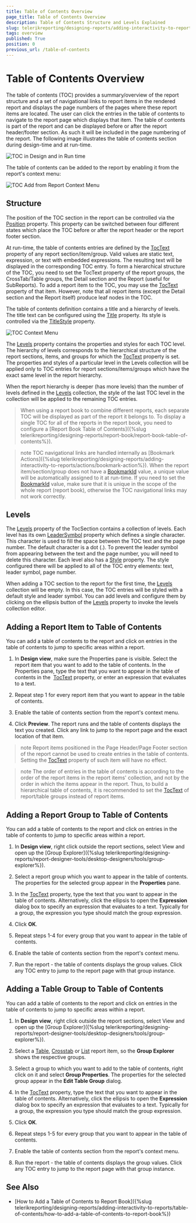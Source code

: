 ```yaml
---
title: Table of Contents Overview
page_title: Table of Contents Overview 
description: Table of Contents Structure and Levels Explained
slug: telerikreporting/designing-reports/adding-interactivity-to-reports/table-of-contents/overview
tags: overview
published: True
position: 0
previous_url: /table-of-contents
---
```


# Table of Contents Overview

The table of contents (TOC) provides a summary/overview of the report structure and a set of navigational links to report items in the rendered report and displays the page numbers of the pages where these report items are located. The user can click the entries in the table of contents to navigate to the report page which displays that item. The table of contents is part of the report and can be displayed before or after the report header/footer section. As such it will be included in the page numbering of the report. The following image illustrates the table of contents section during design-time and at run-time.

![TOC in Design and in Run time](images/toc01.png)

The table of contents can be added to the report by enabling it from the report's context menu:

![TOC Add from Report Context Menu](images/tocReportContextMenu.png)

## Structure

The position of the TOC section in the report can be controlled via the [Position](/api/Telerik.Reporting.TocSection#Telerik_Reporting_TocSection_Position) property. This property can be switched between four different states which place the TOC before or after the report header or the report footer section.

At run-time, the table of contents entries are defined by the [TocText](/api/Telerik.Reporting.ReportItemBase#Telerik_Reporting_ReportItemBase_TocText) property of any report section/item/group. Valid values are static text, expression, or text with embedded expressions. The resulting text will be displayed in the corresponding TOC entry. To form a hierarchical structure of the TOC, you need to set the TocText property of the report groups, the CrossTab/Table groups, the Detail section and the Report (useful for SubReports). To add a report item to the TOC, you may use the [TocText](/api/Telerik.Reporting.ReportItemBase#Telerik_Reporting_ReportItemBase_TocText) property of that item. However, note that all report items (except the Detail section and the Report itself) produce leaf nodes in the TOC.

The table of contents definition contains a title and a hierarchy of levels. The title text can be configured using the [Title](/api/Telerik.Reporting.TocSection#Telerik_Reporting_TocSection_Title) property. Its style is controlled via the [TitleStyle](/api/Telerik.Reporting.TocSection#Telerik_Reporting_TocSection_TitleStyle) property.

![TOC Context Menu](images/tocContextMenu.png)

The [Levels](/api/Telerik.Reporting.TocSection#Telerik_Reporting_TocSection_Levels) property contains the properties and styles for each TOC level. The hierarchy of levels corresponds to the hierarchical structure of the report sections, items, and groups for which the [TocText](/api/Telerik.Reporting.ReportItemBase#Telerik_Reporting_ReportItemBase_TocText) property is set. The properties and styles of a particular level in the Levels collection will be applied only to TOC entries for report sections/items/groups which have the exact same level in the report hierarchy.

When the report hierarchy is deeper (has more levels) than the number of levels defined in the [Levels](/api/Telerik.Reporting.TocSection#Telerik_Reporting_TocSection_Levels) collection, the style of the last TOC level in the collection will be applied to the remaining TOC entries.

> When using a report book to combine different reports, each separate TOC will be displayed as part of the report it belongs to. To display a single TOC for all of the reports in the report book, you need to configure a [Report Book Table of Contents]({%slug telerikreporting/designing-reports/report-book/report-book-table-of-contents%}).

>note TOC navigational links are handled internally as [Bookmark Actions]({%slug telerikreporting/designing-reports/adding-interactivity-to-reports/actions/bookmark-action%}). When the report item/section/group does not have a [BookmarkId](/api/Telerik.Reporting.ReportItemBase#Telerik_Reporting_ReportItemBase_BookmarkId) value, a unique value will be automatically assigned to it at run-time. If you need to set the [BookmarkId](/api/Telerik.Reporting.ReportItemBase#Telerik_Reporting_ReportItemBase_BookmarkId) value, make sure that it is unique in the scope of the whole report (report book), otherwise the TOC navigational links may not work correctly.

## Levels

The [Levels](/api/Telerik.Reporting.TocSection#Telerik_Reporting_TocSection_Levels) property of the TocSection contains a collection of levels. Each level has its own [LeaderSymbol](/api/Telerik.Reporting.TocLevel#Telerik_Reporting_TocLevel_LeaderSymbol) property which defines a single character. This character is used to fill the space between the TOC text and the page number. The default character is a dot (.). To prevent the leader symbol from appearing between the text and the page number, you will need to delete this character. Each level also has a [Style](/api/Telerik.Reporting.Drawing#Telerik_Reporting_Drawing_Style) property. The style configured there will be applied to all of the TOC entry elements: text, leader symbol, page number.

When adding a TOC section to the report for the first time, the [Levels](/api/Telerik.Reporting.TocSection#Telerik_Reporting_TocSection_Levels) collection will be empty. In this case, the TOC entries will be styled with a default style and leader symbol. You can add levels and configure them by clicking on the ellipsis button of the [Levels](/api/Telerik.Reporting.TocSection#Telerik_Reporting_TocSection_Levels) property to invoke the levels collection editor.

## Adding a Report Item to Table of Contents

You can add a table of contents to the report and click on entries in the table of contents to jump to specific areas within a report.

1. In __Design view__, make sure the Properties pane is visible. Select the report item that you want to add to the table of contents. In the Properties pane, type the text that you want to appear in the table of contents in the  [TocText](/api/Telerik.Reporting.ReportItemBase#Telerik_Reporting_ReportItemBase_TocText) property, or enter an expression that evaluates to a text.

1. Repeat step 1 for every report item that you want to appear in the table of contents.

1. Enable the table of contents section from the report's context menu.

1. Click __Preview__. The report runs and the table of contents displays the text you created. Click any link to jump to the report page and the exact location of that item.

>note Report items positioned in the Page Header/Page Footer section of the report cannot be used to create entries in the table of contents. Setting the [TocText](/api/Telerik.Reporting.ReportItemBase#Telerik_Reporting_ReportItemBase_TocText) property of such item will have no effect.

>note The order of entries in the table of contents is according to the order of the report items in the report items' collection, and not by the order in which the items appear in the report. Thus, to build a hierarchical table of contents, it is recommended to set the [TocText](/api/Telerik.Reporting.ReportItemBase#Telerik_Reporting_ReportItemBase_TocText) of report/table groups instead of report items.

## Adding a Report Group to Table of Contents

You can add a table of contents to the report and click on entries in the table of contents to jump to specific areas within a report.

1. In __Design view__, right click outside the report sections, select View and open up the [Group Explorer]({%slug telerikreporting/designing-reports/report-designer-tools/desktop-designers/tools/group-explorer%}).

1. Select a report group which you want to appear in the table of contents. The properties for the selected group appear in the __Properties__ pane.

1. In the [TocText](/api/Telerik.Reporting.Group#Telerik_Reporting_Group_TocText) property, type the text that you want to appear in the table of contents. Alternatively, click the ellipsis to open the __Expression__ dialog box to specify an expression that evaluates to a text. Typically for a group, the expression you type should match the group expression.

1. Click __OK__.

1. Repeat steps 1-4 for every group that you want to appear in the table of contents.

1. Enable the table of contents section from the report's context menu.

1. Run the report - the table of contents displays the group values. Click any TOC entry to jump to the report page with that group instance.

## Adding a Table Group to Table of Contents

You can add a table of contents to the report and click on entries in the table of contents to jump to specific areas within a report.

1. In __Design view__, right click outside the report sections, select View and open up the [Group Explorer]({%slug telerikreporting/designing-reports/report-designer-tools/desktop-designers/tools/group-explorer%}).

1. Select a [Table](/api/Telerik.Reporting.Table), [Crosstab](/api/Telerik.Reporting.Crosstab) or [List](/api/Telerik.Reporting.List) report item, so the __Group Explorer__ shows the respective groups.

1. Select a group to which you want to add to the table of contents, right click on it and select __Group Properties__. The properties for the selected group appear in the __Edit Table Group__ dialog.

1. In the [TocText](/api/Telerik.Reporting.TableGroup#Telerik_Reporting_TableGroup_TocText) property, type the text that you want to appear in the table of contents. Alternatively, click the ellipsis to open the __Expression__ dialog box to specify an expression that evaluates to a text. Typically for a group, the expression you type should match the group expression.

1. Click __OK__.

1. Repeat steps 1-5 for every group that you want to appear in the table of contents.

1. Enable the table of contents section from the report's context menu.

1. Run the report - the table of contents displays the group values. Click any TOC entry to jump to the report page with that group instance.

## See Also

* [How to Add a Table of Contents to Report Book]({%slug telerikreporting/designing-reports/adding-interactivity-to-reports/table-of-contents/how-to-add-a-table-of-contents-to-report-book%})
